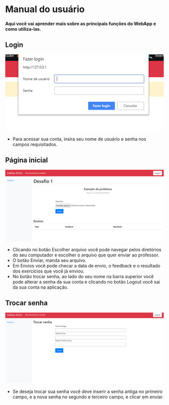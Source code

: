 # Manual do usuário

#### Aqui você vai aprender mais sobre as principais funções do WebApp e como utiliza-las.

## Login

![Login](img/login.png)

* Para acessar sua conta, insira seu nome de usuário e senha nos campos requisitados. 

## Página inicial

![Home](img/home.png)

* Clicando no botão Escolher arquivo você pode navegar pelos diretórios do seu computador e escolher o arquivo que quer enviar ao professor. 
* O botão Enviar, manda seu arquivo.
* Em Envios você pode checar a data de envio, o feedback e o resultado dos exercícios que você já enviou.
* No botão trocar senha, ao lado do seu nome na barra superior você pode alterar a senha da sua conta e clicando no botão Logout você sai da sua conta na aplicação.

## Trocar senha

![Trocar](img/trocar.png)

* Se deseja trocar sua senha você deve inserir a senha antiga no primeiro campo, e a nova senha no segundo e terceiro campo, e clicar em enviar.